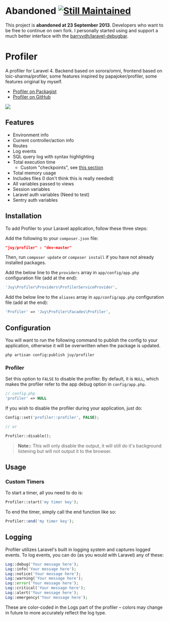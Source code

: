 # Abandoned [![Still Maintained][stillmaintained-img]][stillmaintained-url]

This project is **abandoned at 23 September 2013**. Developers who want to be free to continue on own fork. I personally started using and support a much better interface with the [barryvdh/laravel-debugbar](https://github.com/barryvdh/laravel-debugbar).

# Profiler

A profiler for Laravel 4. Backend based on sorora/omni, frontend based on loic-sharma/profiler, some features inspired by papajoker/profiler, some features original by myself.

- [Profiler on Packagist](https://packagist.org/packages/juy/profiler)
- [Profiler on GitHub](https://github.com/juy/profiler)

[![](https://dl.dropboxusercontent.com/u/76869590/laravel-package/juy-profiler.png)](https://dl.dropboxusercontent.com/u/76869590/laravel-package/juy-profiler.png "Click for big picture")

## Features

- Environment info
- Current controller/action info
- Routes
- Log events
- SQL query log with syntax highlighting
- Total execution time
    - Custom "checkpoints", see [this section](#custom-timers)
- Total memory usage
- Includes files (I don't think this is really needed)
- All variables passed to views
- Session variables
- Laravel auth variables (Need to test)
- Sentry auth variables


## Installation
To add Profiler to your Laravel application, follow these three steps:

Add the following to your `composer.json` file:

```json
"juy/profiler" : "dev-master"
```

Then, run `composer update` or `composer install` if you have not already installed packages.

Add the below line to the `providers` array in `app/config/app.php` configuration file (add at the end):

```php
'Juy\Profiler\Providers\ProfilerServiceProvider',
```

Add the below line to the `aliases` array in `app/config/app.php` configuration file (add at the end):

```php
'Profiler' => 'Juy\Profiler\Facades\Profiler',
```

## Configuration

You will want to run the following command to publish the config to your application, otherwise it will be overwritten when the package is updated.

```shell
php artisan config:publish juy/profiler
```

### Profiler

Set this option to `FALSE` to disable the profiler. By default, it is `NULL`, which makes the profiler refer to the app debug option in `config/app.php`.

```php
// config.php
'profiler' => NULL
```

If you wish to disable the profiler during your application, just do:

```php
Config::set('profiler::profiler', FALSE);

// or

Profiler::disable();
```

>**Note::** This will only disable the output, it will still do it's background listening but will not output it to the browser.

## Usage

### Custom Timers

To start a timer, all you need to do is:
    
```php
Profiler::start('my timer key');
```

To end the timer, simply call the end function like so:

```php
Profiler::end('my timer key');
```

## Logging

Profiler utilizes Laravel's built in logging system and captures logged events. To log events, you can do (as you would with Laravel) any of these:

```php
Log::debug('Your message here');
Log::info('Your message here');
Log::notice('Your message here');
Log::warning('Your message here');
Log::error('Your message here');
Log::critical('Your message here');
Log::alert('Your message here');
Log::emergency('Your message here');
```

These are color-coded in the Logs part of the profiler – colors may change in future to more accurately reflect the log type.

[stillmaintained-img]: http://stillmaintained.com/juy/profiler.png
[stillmaintained-url]: http://stillmaintained.com/juy/profiler